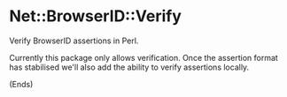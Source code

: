 # Net::BrowserID::Verify #

Verify BrowserID assertions in Perl.

Currently this package only allows verification. Once the assertion format has stabilised we'll also add the ability to
verify assertions locally.

(Ends)
